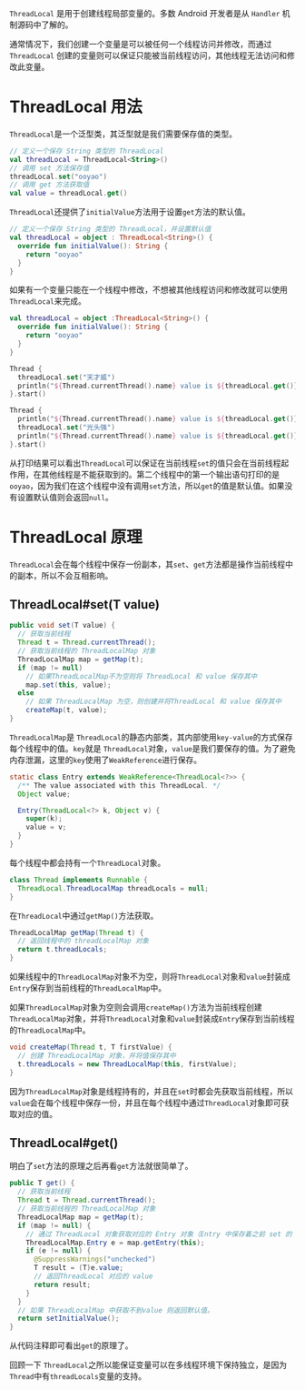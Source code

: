  `ThreadLocal` 是用于创建线程局部变量的。多数 Android 开发者是从 `Handler` 机制源码中了解的。



通常情况下，我们创建一个变量是可以被任何一个线程访问并修改，而通过 `ThreadLocal` 创建的变量则可以保证只能被当前线程访问，其他线程无法访问和修改此变量。



# ThreadLocal 用法

`ThreadLocal`是一个泛型类，其泛型就是我们需要保存值的类型。

```kotlin
// 定义一个保存 String 类型的 ThreadLocal
val threadLocal = ThreadLocal<String>()
// 调用 set 方法保存值
threadLocal.set("ooyao")
// 调用 get 方法获取值
val value = threadLocal.get()
```



`ThreadLocal`还提供了`initialValue`方法用于设置`get`方法的默认值。



```kotlin
// 定义一个保存 String 类型的 ThreadLocal，并设置默认值
val threadLocal = object : ThreadLocal<String>() {
  override fun initialValue(): String {
    return "ooyao"
  }
}
```



如果有一个变量只能在一个线程中修改，不想被其他线程访问和修改就可以使用`ThreadLocal`来完成。



```kotlin
val threadLocal = object :ThreadLocal<String>() {
  override fun initialValue(): String {
    return "ooyao"
  }
}

Thread {
  threadLocal.set("天才威")
  println("${Thread.currentThread().name} value is ${threadLocal.get()}") // Thread-0 value is 天才威
}.start()

Thread {
  println("${Thread.currentThread().name} value is ${threadLocal.get()}") // Thread-1 value is ooyao
  threadLocal.set("光头强")
  println("${Thread.currentThread().name} value is ${threadLocal.get()}") // Thread-1 value is 光头强
}.start()
```



从打印结果可以看出`ThreadLocal`可以保证在当前线程`set`的值只会在当前线程起作用，在其他线程是不能获取到的。第二个线程中的第一个输出语句打印的是`ooyao`，因为我们在这个线程中没有调用`set`方法，所以`get`的值是默认值。如果没有设置默认值则会返回`null`。



# ThreadLocal 原理

`ThreadLocal`会在每个线程中保存一份副本，其`set`、`get`方法都是操作当前线程中的副本，所以不会互相影响。



## ThreadLocal#set(T value)

```java
public void set(T value) {
  // 获取当前线程
  Thread t = Thread.currentThread();
  // 获取当前线程的 ThreadLocalMap 对象
  ThreadLocalMap map = getMap(t);
  if (map != null)
    // 如果ThreadLocalMap不为空则将 ThreadLocal 和 value 保存其中
    map.set(this, value);
  else
    // 如果 ThreadLocalMap 为空，则创建并将ThreadLocal 和 value 保存其中
    createMap(t, value);
}
```



`ThreadLocalMap`是 `ThreadLocal`的静态内部类，其内部使用`key-value`的方式保存每个线程中的值。`key`就是 `ThreadLocal`对象，`value`是我们要保存的值。为了避免内存泄漏，这里的`key`使用了`WeakReference`进行保存。



```java
static class Entry extends WeakReference<ThreadLocal<?>> {
  /** The value associated with this ThreadLocal. */
  Object value;

  Entry(ThreadLocal<?> k, Object v) {
    super(k);
    value = v;
  }
}
```



每个线程中都会持有一个`ThreadLocal`对象。



```java
class Thread implements Runnable {
  ThreadLocal.ThreadLocalMap threadLocals = null;
}
```



在`ThreadLocal`中通过`getMap()`方法获取。



```java
ThreadLocalMap getMap(Thread t) {
  // 返回线程中的 threadLocalMap 对象
  return t.threadLocals;
}
```



如果线程中的`ThreadLocalMap`对象不为空，则将`ThreadLocal`对象和`value`封装成`Entry`保存到当前线程的`ThreadLocalMap`中。



如果`ThreadLocalMap`对象为空则会调用`createMap()`方法为当前线程创建`ThreadLocalMap`对象，并将`ThreadLocal`对象和`value`封装成`Entry`保存到当前线程的`ThreadLocalMap`中。



```java
void createMap(Thread t, T firstValue) {
  // 创建 ThreadLocalMap 对象，并将值保存其中
  t.threadLocals = new ThreadLocalMap(this, firstValue);
}
```



因为`ThreadLocalMap`对象是线程持有的，并且在`set`时都会先获取当前线程，所以`value`会在每个线程中保存一份，并且在每个线程中通过`ThreadLocal`对象即可获取对应的值。



## ThreadLocal#get()

明白了`set`方法的原理之后再看`get`方法就很简单了。



```java
public T get() {
  // 获取当前线程
  Thread t = Thread.currentThread();
  // 获取当前线程的 ThreadLocalMap 对象
  ThreadLocalMap map = getMap(t);
  if (map != null) {
    // 通过 ThreadLocal 对象获取对应的 Entry 对象（Entry 中保存着之前 set 的 value。）
    ThreadLocalMap.Entry e = map.getEntry(this);
    if (e != null) {
      @SuppressWarnings("unchecked")
      T result = (T)e.value;
      // 返回ThreadLocal 对应的 value
      return result;
    }
  }
  // 如果 ThreadLocalMap 中获取不到value 则返回默认值。
  return setInitialValue();
}
```



从代码注释即可看出`get`的原理了。



回顾一下 `ThreadLocal`之所以能保证变量可以在多线程环境下保持独立，是因为 `Thread`中有`threadLocals`变量的支持。









































